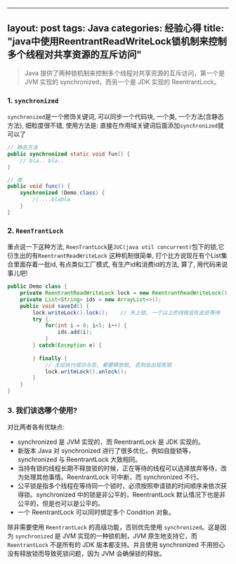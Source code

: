 
---
layout: post
tags: Java
categories: 经验心得
title:  "java中使用ReentrantReadWriteLock锁机制来控制多个线程对共享资源的互斥访问"
---

> Java 提供了两种锁机制来控制多个线程对共享资源的互斥访问，第一个是 JVM 实现的 synchronized，而另一个是 JDK 实现的 ReentrantLock。

### 1. `synchronized`

`synchronized`是一个修饰关键词, 可以同步一个代码块, 一个类, 一个方法(含静态方法), 细粒度很不错, 使用方法是: 直接在作用域关键词后面添加`synchronized`就可以了

```java
// 静态方法
public synchronized static void fun() {
    // bla.. bla..
}
```

```java
// 类
public void func() {
    synchronized (Demo.class) {
        // ...blabla
    }
}
```

### 2. `ReenTrantLock`

重点说一下这种方法, `ReenTrantLock`是`JUC(java util concurrent)`包下的锁,它衍生出的有`ReentrantReadWriteLock` 这种机制很简单, 打个比方说现在有个List集合里面存着一批id, 有点类似工厂模式, 有生产id和消费id的方法, 算了, 用代码来说事儿吧!

```java
public Demo class {
    private ReentrantReadWriteLock lock = new ReentrantReadWriteLock();
    private List<String> ids = new ArrayList<>();
    public void saveId() {
        lock.writeLock().lock();    // 先上锁, 一个以上的线程会在此处等待
        try {
            for(int i = 0; i<5; i++) {
                ids.add(i);
            }
        } catch(Exception e) {
            
        } finally {
            // 无论执行成功与否, 都要释放锁, 否则会出现死锁
            lock.writeLock().unlock();
        }
    }
}
```

### 3. 我们该选哪个使用?

对比两者各有优缺点:
- synchronized 是 JVM 实现的，而 ReentrantLock 是 JDK 实现的。
- 新版本 Java 对 synchronized 进行了很多优化，例如自旋锁等，synchronized 与 ReentrantLock 大致相同。
- 当持有锁的线程长期不释放锁的时候，正在等待的线程可以选择放弃等待，改为处理其他事情。ReentrantLock 可中断，而 synchronized 不行。
- 公平锁是指多个线程在等待同一个锁时，必须按照申请锁的时间顺序来依次获得锁。synchronized 中的锁是非公平的，ReentrantLock 默认情况下也是非公平的，但是也可以是公平的。
- 一个 ReentrantLock 可以同时绑定多个 Condition 对象。

除非需要使用 `ReentrantLock` 的高级功能，否则优先使用 `synchronized`。这是因为 `synchronized` 是 JVM 实现的一种锁机制，JVM 原生地支持它，而 `ReentrantLock` 不是所有的 JDK 版本都支持。并且使用 synchronized 不用担心没有释放锁而导致死锁问题，因为 JVM 会确保锁的释放。